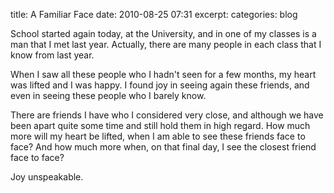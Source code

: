 title: A Familiar Face
date: 2010-08-25 07:31
excerpt: 
categories: blog

School started again today, at the University, and in one of my classes is a man that I met last year. Actually, there are many people in each class that I know from last year.

When I saw all these people who I hadn't seen for a few months, my heart was lifted and I was happy. I found joy in seeing again these friends, and even in seeing these people who I barely know.

There are friends I have who I considered very close, and although we have been apart quite some time and still hold them in high regard. How much more will my heart be lifted, when I am able to see these friends face to face? And how much more when, on that final day, I see the closest friend face to face?

Joy unspeakable.